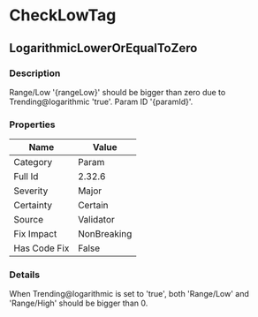 ﻿---  
uid: Validator_2_32_6  
---

# CheckLowTag

## LogarithmicLowerOrEqualToZero

### Description

Range\/Low '{rangeLow}' should be bigger than zero due to Trending@logarithmic 'true'. Param ID '{paramId}'.

### Properties

| Name         | Value       |
| ------------ | ----------- |
| Category     | Param       |
| Full Id      | 2.32.6      |
| Severity     | Major       |
| Certainty    | Certain     |
| Source       | Validator   |
| Fix Impact   | NonBreaking |
| Has Code Fix | False       |

### Details

When Trending@logarithmic is set to 'true', both 'Range\/Low' and 'Range\/High' should be bigger than 0.
